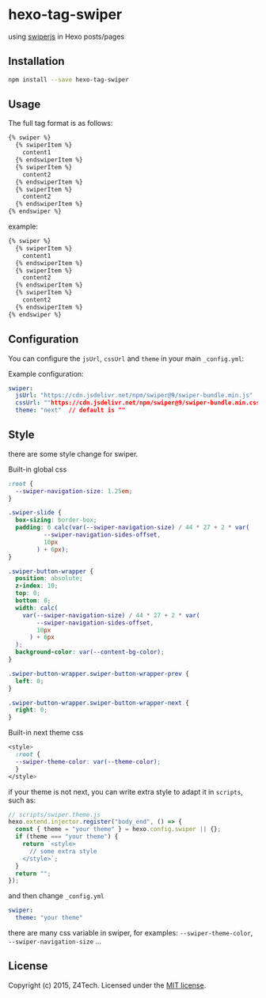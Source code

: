 # hexo-tag-swiper

using [swiperjs](https://swiperjs.com) in Hexo posts/pages

## Installation

```bash
npm install --save hexo-tag-swiper
```

## Usage

The full tag format is as follows:

```bash
{% swiper %}
  {% swiperItem %}
    content1
  {% endswiperItem %}
  {% swiperItem %}
    content2
  {% endswiperItem %}
  {% swiperItem %}
    content2
  {% endswiperItem %}
{% endswiper %}
```

example:

```bash
{% swiper %}
  {% swiperItem %}
    content1
  {% endswiperItem %}
  {% swiperItem %}
    content2
  {% endswiperItem %}
  {% swiperItem %}
    content2
  {% endswiperItem %}
{% endswiper %}
```

## Configuration

You can configure the `jsUrl`, `cssUrl` and `theme` in your main `_config.yml`:

Example configuration:

```yml
swiper:
  jsUrl: "https://cdn.jsdelivr.net/npm/swiper@9/swiper-bundle.min.js"  // default is "https://cdn.jsdelivr.net/npm/swiper@9/swiper-bundle.min.js"
  cssUrl: ""https://cdn.jsdelivr.net/npm/swiper@9/swiper-bundle.min.css""  // default is "https://cdn.jsdelivr.net/npm/swiper@9/swiper-bundle.min.css"
  theme: "next"  // default is ""
```

## Style

there are some style change for swiper.

Built-in global css

```css
:root {
  --swiper-navigation-size: 1.25em;
}

.swiper-slide {
  box-sizing: border-box;
  padding: 0 calc(var(--swiper-navigation-size) / 44 * 27 + 2 * var(
          --swiper-navigation-sides-offset,
          10px
        ) + 6px);
}

.swiper-button-wrapper {
  position: absolute;
  z-index: 10;
  top: 0;
  bottom: 0;
  width: calc(
    var(--swiper-navigation-size) / 44 * 27 + 2 * var(
        --swiper-navigation-sides-offset,
        10px
      ) + 6px
  );
  background-color: var(--content-bg-color);
}

.swiper-button-wrapper.swiper-button-wrapper-prev {
  left: 0;
}

.swiper-button-wrapper.swiper-button-wrapper-next {
  right: 0;
}
```

Built-in next theme css

```css
<style>
  :root {
  --swiper-theme-color: var(--theme-color);
  }
</style>
```

if your theme is not next, you can write extra style to adapt it in `scripts`, such as:

```js
// scripts/swiper.theme.js
hexo.extend.injector.register("body_end", () => {
  const { theme = "your theme" } = hexo.config.swiper || {};
  if (theme === "your theme") {
    return `<style>
      // some extra style
    </style>`;
  }
  return "";
});
```

and then change `_config.yml`

```yml
swiper:
  theme: "your theme"
```

there are many css variable in swiper, for examples: `--swiper-theme-color`, `--swiper-navigation-size` ... 

## License

Copyright (c) 2015, Z4Tech. Licensed under the [MIT license](LICENSE).
